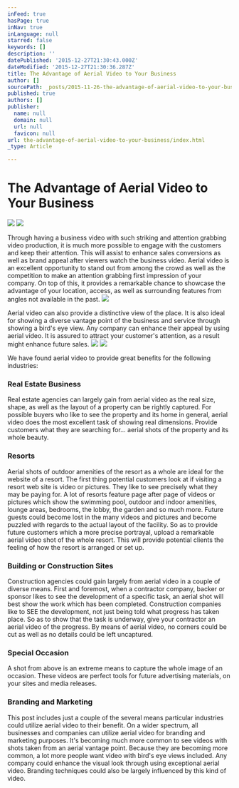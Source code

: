 ```yaml
---
inFeed: true
hasPage: true
inNav: true
inLanguage: null
starred: false
keywords: []
description: ''
datePublished: '2015-12-27T21:30:43.000Z'
dateModified: '2015-12-27T21:30:36.287Z'
title: The Advantage of Aerial Video to Your Business
author: []
sourcePath: _posts/2015-11-26-the-advantage-of-aerial-video-to-your-business.md
published: true
authors: []
publisher:
  name: null
  domain: null
  url: null
  favicon: null
url: the-advantage-of-aerial-video-to-your-business/index.html
_type: Article

---
```

# **The Advantage of Aerial Video to Your Business**
![](https://the-grid-user-content.s3-us-west-2.amazonaws.com/05acddbf-fdfd-422f-a5bb-8094b06e1ea7.png)
![](https://the-grid-user-content.s3-us-west-2.amazonaws.com/98fece71-b479-4607-8a3f-fedfbff3a407.png)

Through having a business video with such striking and attention grabbing video production, it is much more possible to engage with the customers and keep their attention. This will assist to enhance sales conversions as well as brand appeal after viewers watch the business video. Aerial video is an excellent opportunity to stand out from among the crowd as well as the competition to make an attention grabbing first impression of your company. On top of this, it provides a remarkable chance to showcase the advantage of your location, access, as well as surrounding features from angles not available in the past.
![](https://the-grid-user-content.s3-us-west-2.amazonaws.com/710f18dc-a20a-4732-8e40-ffa1b17e1dc4.png)

Aerial video can also provide a distinctive view of the place. It is also ideal for showing a diverse vantage point of the business and service through showing a bird's eye view. Any company can enhance their appeal by using aerial video. It is assured to attract your customer's attention, as a result might enhance future sales.
![](https://the-grid-user-content.s3-us-west-2.amazonaws.com/cc86b586-d338-412f-970b-05ed5dc8df14.png)
![](https://the-grid-user-content.s3-us-west-2.amazonaws.com/f9f0e8b7-fe49-4d2a-a1c6-92f1dcc88cb9.png)

We have found aerial video to provide great benefits for the following industries:

### **Real Estate Business**

Real estate agencies can largely gain from aerial video as the real size, shape, as well as the layout of a property can be rightly captured. For possible buyers who like to see the property and its home in general, aerial video does the most excellent task of showing real dimensions. Provide customers what they are searching for... aerial shots of the property and its whole beauty.

### **Resorts**

Aerial shots of outdoor amenities of the resort as a whole are ideal for the website of a resort. The first thing potential customers look at if visiting a resort web site is video or pictures. They like to see precisely what they may be paying for. A lot of resorts feature page after page of videos or pictures which show the swimming pool, outdoor and indoor amenities, lounge areas, bedrooms, the lobby, the garden and so much more. Future guests could become lost in the many videos and pictures and become puzzled with regards to the actual layout of the facility. So as to provide future customers which a more precise portrayal, upload a remarkable aerial video shot of the whole resort. This will provide potential clients the feeling of how the resort is arranged or set up.

### **Building or Construction Sites**

Construction agencies could gain largely from aerial video in a couple of diverse means. First and foremost, when a contractor company, backer or sponsor likes to see the development of a specific task, an aerial shot will best show the work which has been completed. Construction companies like to SEE the development, not just being told what progress has taken place. So as to show that the task is underway, give your contractor an aerial video of the progress. By means of aerial video, no corners could be cut as well as no details could be left uncaptured.

### **Special Occasion**

A shot from above is an extreme means to capture the whole image of an occasion. These videos are perfect tools for future advertising materials, on your sites and media releases.

### **Branding and Marketing**

This post includes just a couple of the several means particular industries could utilize aerial video to their benefit. On a wider spectrum, all businesses and companies can utilize aerial video for branding and marketing purposes. It's becoming much more common to see videos with shots taken from an aerial vantage point. Because they are becoming more common, a lot more people want video with bird's eye views included. Any company could enhance the visual look through using exceptional aerial video. Branding techniques could also be largely influenced by this kind of video.
